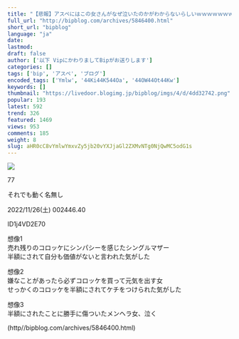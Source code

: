 ```yaml
---
title: "【悲報】アスペにはこの女さんがなぜ泣いたのかがわからないらしいｗｗｗｗｗｗｗｗｗ "
full_url: "http://bipblog.com/archives/5846400.html"
short_url: "bipblog"
language: "ja"
date: 
lastmod: 
draft: false
author: ['以下 VipにかわりましてBipがお送りします']
categories: []
tags: ['bip', 'アスペ', 'ブログ']
encoded_tags: ['Ymlw', '44Ki44K544Oa', '44OW44Ot44Kw']
keywords: []
thumbnail: "https://livedoor.blogimg.jp/bipblog/imgs/4/d/4dd32742.png"
popular: 193
latest: 592
trend: 326
featured: 1469
views: 953
comments: 185
weight: 8
slug: aHR0cC8vYmlwYmxvZy5jb20vYXJjaGl2ZXMvNTg0NjQwMC5odG1s
---
```


![](https://livedoor.blogimg.jp/bipblog/imgs/4/d/4dd32742.png)

<div><p class='ent_header' id='res_77'><p class='ent_num'>77</p> <p class='ent_name'>それでも動く名無し</p> <p class='ent_data'>2022/11/26(土) 002446.40</p> <p class='ent_id'>ID1j4VD2E70</p></p><p class='ent_body_p ent_kyocho_large'> 想像1<br> 売れ残りのコロッケにシンパシーを感じたシングルマザー<br> 半額にされて自分も価値がないと言われた気がした</p> <p class='ent_body_p ent_kyocho_large'>想像2<br> 嫌なことがあったら必ずコロッケを買って元気を出す女<br> せっかくのコロッケを半額にされてケチをつけられた気がした</p> <p class='ent_body_p ent_kyocho_large'>想像3<br> 半額にされたことに勝手に傷ついたメンヘラ女、泣く </p></div>

(http//bipblog.com/archives/5846400.html)
